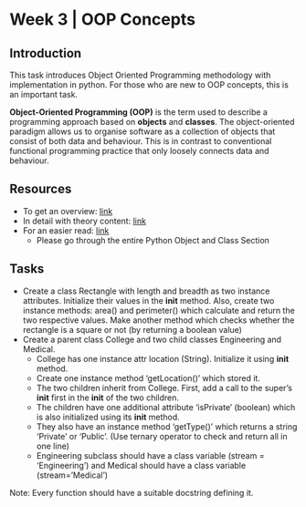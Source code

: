# Week 3 | OOP Concepts

## Introduction

This task introduces Object Oriented Programming methodology with implementation in python. For those who are new to OOP concepts, this is an important task. 

**Object-Oriented Programming (OOP)** is the term used to describe a programming approach based on **objects** and **classes**. The object-oriented paradigm allows us to organise software as a collection of objects that consist of both data and behaviour. This is in contrast to conventional functional programming practice that only loosely connects data and behaviour.

## Resources

- To get an overview: [link](https://python.swaroopch.com/oop.html)
- In detail with theory content: [link](https://realpython.com/python3-object-oriented-programming/)
- For an easier read: [link](https://www.programiz.com/python-programming/object-oriented-programming)
  - Please go through the entire Python Object and Class Section

## Tasks

- Create a class Rectangle with length and breadth as two instance attributes. Initialize their values in the __init__ method. Also, create two instance methods: area() and perimeter() which calculate and return the two respective values. Make another method which checks whether the rectangle is a square or not (by returning a boolean value)
- Create a parent class College and two child classes Engineering and Medical. 
  - College has one instance attr location (String). Initialize it using __init__ method. 
  - Create one instance method ‘getLocation()’ which stored it.
  - The two children inherit from College. First, add a call to the super’s __init__ first in the __init__ of the two children.
  - The children have one additional attribute ‘isPrivate’ (boolean) which is also initialized using its __init__ method.
  - They also have an instance method ‘getType()’ which returns a string ‘Private’ or ‘Public’. (Use ternary operator to check and return all in one line)
  - Engineering subclass should have a class variable (stream = ‘Engineering’) and Medical should have a class variable (stream=’Medical’)

Note: Every function should have a suitable docstring defining it. 